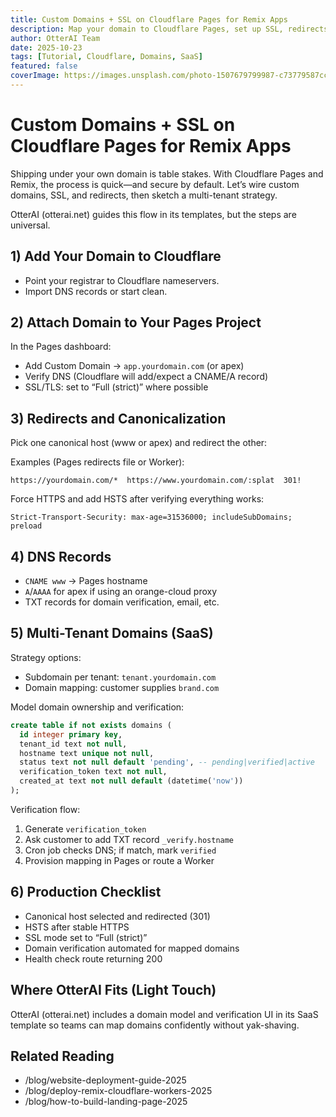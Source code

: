 ```yaml
---
title: Custom Domains + SSL on Cloudflare Pages for Remix Apps
description: Map your domain to Cloudflare Pages, set up SSL, redirects, and sane DNS—plus a multi-tenant strategy for SaaS apps.
author: OtterAI Team
date: 2025-10-23
tags: [Tutorial, Cloudflare, Domains, SaaS]
featured: false
coverImage: https://images.unsplash.com/photo-1507679799987-c73779587ccf?w=1200&h=600&fit=crop&q=80
---
```


# Custom Domains + SSL on Cloudflare Pages for Remix Apps

Shipping under your own domain is table stakes. With Cloudflare Pages and Remix, the process is quick—and secure by default. Let’s wire custom domains, SSL, and redirects, then sketch a multi-tenant strategy.

OtterAI (otterai.net) guides this flow in its templates, but the steps are universal.

## 1) Add Your Domain to Cloudflare

- Point your registrar to Cloudflare nameservers.
- Import DNS records or start clean.

## 2) Attach Domain to Your Pages Project

In the Pages dashboard:

- Add Custom Domain → `app.yourdomain.com` (or apex)
- Verify DNS (Cloudflare will add/expect a CNAME/A record)
- SSL/TLS: set to “Full (strict)” where possible

## 3) Redirects and Canonicalization

Pick one canonical host (www or apex) and redirect the other:

Examples (Pages redirects file or Worker):

```
https://yourdomain.com/*  https://www.yourdomain.com/:splat  301!
```

Force HTTPS and add HSTS after verifying everything works:

```
Strict-Transport-Security: max-age=31536000; includeSubDomains; preload
```

## 4) DNS Records

- `CNAME www` → Pages hostname
- `A`/`AAAA` for apex if using an orange-cloud proxy
- TXT records for domain verification, email, etc.

## 5) Multi-Tenant Domains (SaaS)

Strategy options:

- Subdomain per tenant: `tenant.yourdomain.com`
- Domain mapping: customer supplies `brand.com`

Model domain ownership and verification:

```sql
create table if not exists domains (
  id integer primary key,
  tenant_id text not null,
  hostname text unique not null,
  status text not null default 'pending', -- pending|verified|active
  verification_token text not null,
  created_at text not null default (datetime('now'))
);
```

Verification flow:

1) Generate `verification_token`
2) Ask customer to add TXT record `_verify.hostname`
3) Cron job checks DNS; if match, mark `verified`
4) Provision mapping in Pages or route a Worker

## 6) Production Checklist

- Canonical host selected and redirected (301)
- HSTS after stable HTTPS
- SSL mode set to “Full (strict)”
- Domain verification automated for mapped domains
- Health check route returning 200

## Where OtterAI Fits (Light Touch)

OtterAI (otterai.net) includes a domain model and verification UI in its SaaS template so teams can map domains confidently without yak-shaving.

## Related Reading

- /blog/website-deployment-guide-2025
- /blog/deploy-remix-cloudflare-workers-2025
- /blog/how-to-build-landing-page-2025

